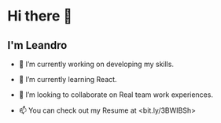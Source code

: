 # Hi there 👋  

## I'm Leandro  


- 🔭 I’m currently working on developing my skills.  

- 🌱 I’m currently learning React.  

- 👯 I’m looking to collaborate on Real team work experiences.  

- 📫 You can check out my Resume at <bit.ly/3BWIBSh>
